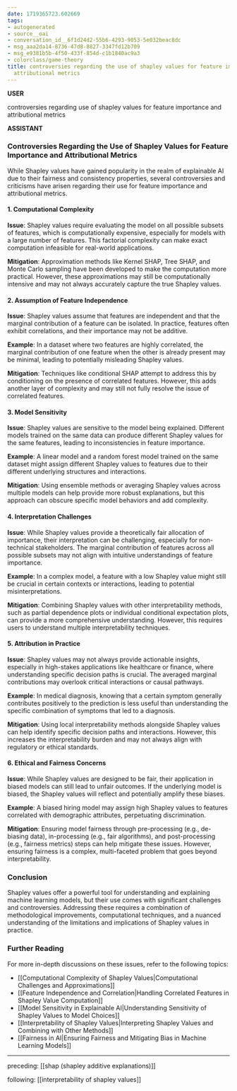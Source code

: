 ```yaml
---
date: 1719365723.602669
tags:
- autogenerated
- source__oai
- conversation_id__6f1d24d2-55b6-4293-9053-5e032beac8dc
- msg_aaa2da14-8736-47d8-8827-3347fd12b709
- msg_e9381b5b-4f50-433f-854d-c1b1840ac9a3
- colorclass/game-theory
title: controversies regarding the use of shapley values for feature importance and
  attributional metrics
---
```


**USER**

controversies regarding use of shapley values for feature importance and attributional metrics


**ASSISTANT**

### Controversies Regarding the Use of Shapley Values for Feature Importance and Attributional Metrics

While Shapley values have gained popularity in the realm of explainable AI due to their fairness and consistency properties, several controversies and criticisms have arisen regarding their use for feature importance and attributional metrics.

#### 1. Computational Complexity

**Issue**: Shapley values require evaluating the model on all possible subsets of features, which is computationally expensive, especially for models with a large number of features. This factorial complexity can make exact computation infeasible for real-world applications.

**Mitigation**: Approximation methods like Kernel SHAP, Tree SHAP, and Monte Carlo sampling have been developed to make the computation more practical. However, these approximations may still be computationally intensive and may not always accurately capture the true Shapley values.

#### 2. Assumption of Feature Independence

**Issue**: Shapley values assume that features are independent and that the marginal contribution of a feature can be isolated. In practice, features often exhibit correlations, and their importance may not be additive.

**Example**: In a dataset where two features are highly correlated, the marginal contribution of one feature when the other is already present may be minimal, leading to potentially misleading Shapley values.

**Mitigation**: Techniques like conditional SHAP attempt to address this by conditioning on the presence of correlated features. However, this adds another layer of complexity and may still not fully resolve the issue of correlated features.

#### 3. Model Sensitivity

**Issue**: Shapley values are sensitive to the model being explained. Different models trained on the same data can produce different Shapley values for the same features, leading to inconsistencies in feature importance.

**Example**: A linear model and a random forest model trained on the same dataset might assign different Shapley values to features due to their different underlying structures and interactions.

**Mitigation**: Using ensemble methods or averaging Shapley values across multiple models can help provide more robust explanations, but this approach can obscure specific model behaviors and add complexity.

#### 4. Interpretation Challenges

**Issue**: While Shapley values provide a theoretically fair allocation of importance, their interpretation can be challenging, especially for non-technical stakeholders. The marginal contribution of features across all possible subsets may not align with intuitive understandings of feature importance.

**Example**: In a complex model, a feature with a low Shapley value might still be crucial in certain contexts or interactions, leading to potential misinterpretations.

**Mitigation**: Combining Shapley values with other interpretability methods, such as partial dependence plots or individual conditional expectation plots, can provide a more comprehensive understanding. However, this requires users to understand multiple interpretability techniques.

#### 5. Attribution in Practice

**Issue**: Shapley values may not always provide actionable insights, especially in high-stakes applications like healthcare or finance, where understanding specific decision paths is crucial. The averaged marginal contributions may overlook critical interactions or causal pathways.

**Example**: In medical diagnosis, knowing that a certain symptom generally contributes positively to the prediction is less useful than understanding the specific combination of symptoms that led to a diagnosis.

**Mitigation**: Using local interpretability methods alongside Shapley values can help identify specific decision paths and interactions. However, this increases the interpretability burden and may not always align with regulatory or ethical standards.

#### 6. Ethical and Fairness Concerns

**Issue**: While Shapley values are designed to be fair, their application in biased models can still lead to unfair outcomes. If the underlying model is biased, the Shapley values will reflect and potentially amplify these biases.

**Example**: A biased hiring model may assign high Shapley values to features correlated with demographic attributes, perpetuating discrimination.

**Mitigation**: Ensuring model fairness through pre-processing (e.g., de-biasing data), in-processing (e.g., fair algorithms), and post-processing (e.g., fairness metrics) steps can help mitigate these issues. However, ensuring fairness is a complex, multi-faceted problem that goes beyond interpretability.

### Conclusion

Shapley values offer a powerful tool for understanding and explaining machine learning models, but their use comes with significant challenges and controversies. Addressing these requires a combination of methodological improvements, computational techniques, and a nuanced understanding of the limitations and implications of Shapley values in practice.

### Further Reading

For more in-depth discussions on these issues, refer to the following topics:
- [[Computational Complexity of Shapley Values|Computational Challenges and Approximations]]
- [[Feature Independence and Correlation|Handling Correlated Features in Shapley Value Computation]]
- [[Model Sensitivity in Explainable AI|Understanding Sensitivity of Shapley Values to Model Choices]]
- [[Interpretability of Shapley Values|Interpreting Shapley Values and Combining with Other Methods]]
- [[Fairness in AI|Ensuring Fairness and Mitigating Bias in Machine Learning Models]]


---

preceding: [[shap (shapley additive explanations)]]  


following: [[interpretability of shapley values]]